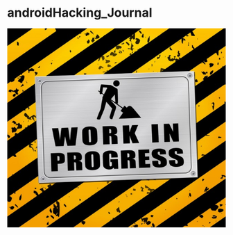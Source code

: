 # androidHacking_Journal
![](https://raw.githubusercontent.com/H3xFiles/gitMaterial/master/proxy.duckduckgo.com.jpg)
